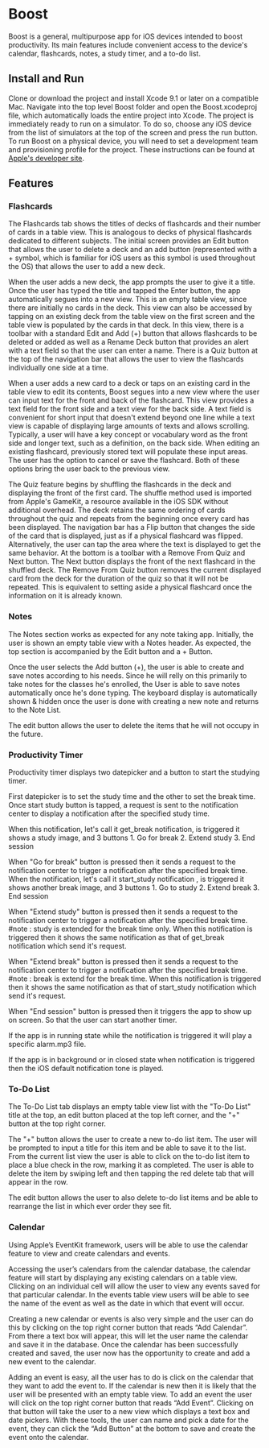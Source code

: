 # Boost
Boost is a general, multipurpose app for iOS devices intended to boost productivity. Its main features include convenient access to the device's calendar, flashcards, notes, a study timer, and a to-do list.

## Install and Run
Clone or download the project and install Xcode 9.1 or later on a compatible Mac. Navigate into the top level Boost folder and open the Boost.xcodeproj file, which automatically loads the entire project into Xcode. The project is immediately ready to run on a simulator. To do so, choose any iOS device from the list of simulators at the top of the screen and press the run button. To run Boost on a physical device, you will need to set a development team and provisioning profile for the project. These instructions can be found at [Apple's developer site](https://developer.apple.com/library/content/documentation/IDEs/Conceptual/AppDistributionGuide/LaunchingYourApponDevices/LaunchingYourApponDevices.html).

## Features

### Flashcards

The Flashcards tab shows the titles of decks of flashcards and their number of cards in a table view. This is analogous to decks of physical flashcards dedicated to different subjects. The initial screen provides an Edit button that allows the user to delete a deck and an add button (represented with a + symbol, which is familiar for iOS users as this symbol is used throughout the OS) that allows the user to add a new deck.

When the user adds a new deck, the app prompts the user to give it a title. Once the user has typed the title and tapped the Enter button, the app automatically segues into a new view. This is an empty table view, since there are initially no cards in the deck. This view can also be accessed by tapping on an existing deck from the table view on the first screen and the table view is populated by the cards in that deck. In this view, there is a toolbar with a standard Edit and Add (+) button that allows flashcards to be deleted or added as well as a Rename Deck button that provides an alert with a text field so that the user can enter a name. There is a Quiz button at the top of the navigation bar that allows the user to view the flashcards individually one side at a time.

When a user adds a new card to a deck or taps on an existing card in the table view to edit its contents, Boost segues into a new view where the user can input text for the front and back of the flashcard. This view provides a text field for the front side and a text view for the back side. A text field is convenient for short input that doesn't extend beyond one line while a text view is capable of displaying large amounts of texts and allows scrolling. Typically, a user will have a key concept or vocabulary word as the front side and longer text, such as a definition, on the back side. When editing an existing flashcard, previously stored text will populate these input areas. The user has the option to cancel or save the flashcard. Both of these options bring the user back to the previous view.

The Quiz feature begins by shuffling the flashcards in the deck and displaying the front of the first card. The shuffle method used is imported from Apple's GameKit, a resource available in the iOS SDK without additional overhead. The deck retains the same ordering of cards throughout the quiz and repeats from the beginning once every card has been displayed. The navigation bar has a Flip button that changes the side of the card that is displayed, just as if a physical flashcard was flipped. Alternatively, the user can tap the area where the text is displayed to get the same behavior. At the bottom is a toolbar with a Remove From Quiz and Next button. The Next button displays the front of the next flashcard in the shuffled deck. The Remove From Quiz button removes the current displayed card from the deck for the duration of the quiz so that it will not be repeated. This is equivalent to setting aside a physical flashcard once the information on it is already known.


### Notes

The Notes section works as expected for any note taking app. Initially, the user is shown an empty table view with a Notes header. As expected, the top section is accompanied by the Edit button and a + Button.

Once the user selects the Add button (+), the user is able to create and save notes according to his needs. Since he will relly on this primarily to take notes for the classes he's enrolled, the User is able to save notes automatically once he's done typing. The keyboard display is automatically shown & hidden once the user is done with creating a new note and returns to the Note List.

The edit button allows the user to delete the items that he will not occupy in the future.


### Productivity Timer

Productivity timer displays two datepicker and a button to start the studying timer.

First datepicker is to set the study time and the other to set the break time.
Once start study button is tapped, a request is sent to the notification center to display a notification after the specified study time.

When this notification, let's call it get_break notification, is triggered it shows a study image, and 3 buttons 
	1. Go for break
	2. Extend study
	3. End session

When "Go for break" button is pressed then it sends a request to the notification center to trigger a notification after the specified break time.
When the notification, let's call it start_study notification , is triggered it shows another break image, and 3 buttons
	1. Go to study
	2. Extend break
	3. End session

When "Extend study" button is pressed then it sends a request to the notification center to trigger a notification after the specified break time. #note : study is extended for the break time only.
When this notification is triggered then it shows the same notification as that of get_break notification which send it's request.

When "Extend break" button is pressed then it sends a request to the notification center to trigger a notification after the specified break time. #note : break is extend for the break time.
When this notification is triggered then it shows the same notification as that of start_study notification which send it's request.

When "End session" button is pressed then it triggers the app to show up on screen. So that the user can start another timer.

If the app is in running state while the notification is triggered it will play a specific alarm.mp3 file.

If the app is in background or in closed state when notification is triggered then the iOS default notification tone is played.

### To-Do List

The To-Do List tab displays an empty table view list with the "To-Do List" title at the top, an edit button placed at the top left corner, and the "+" button at the top right corner. 

The "+" button allows the user to create a new to-do list item. The user will be prompted to input a title for this item and be able to save it to the list. From the current list view the user is able to click on the to-do list item to place a blue check in the row, marking it as completed. The user is able to delete the item by swiping left and then tapping the red delete tab that will appear in the row. 

The edit button allows the user to also delete to-do list items and be able to rearrange the list in which ever order they see fit.

### Calendar

Using Apple’s EventKit framework, users will be able to use the calendar feature to view and create calendars and events. 

Accessing the user’s calendars from the calendar database, the calendar feature will start by displaying any existing calendars on a table view. Clicking on an individual cell will allow the user to view any events saved for that particular calendar. In the events table view users will be able to see the name of the event as well as the date in which that event will occur.  

Creating a new calendar or events is also very simple and the user can do this by clicking on the top right corner button that reads “Add Calendar”. From there a text box will appear, this will let the user name the calendar and save it in the database. Once the calendar has been successfully created and saved, the user now has the opportunity to create and add a new event to the calendar.

Adding an event is easy, all the user has to do is click on the calendar that they want to add the event to. If the calendar is new then it is likely that the user will be presented with an empty table view. To add an event the user will click on the top right corner button that reads “Add Event”. Clicking on that button will take the user to a new view which displays a text box and date pickers. With these tools, the user can name and pick a date for the event, they can click the “Add Button” at the bottom to save and create the event onto the calendar. 

